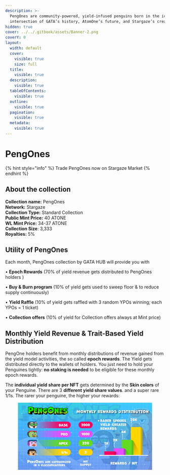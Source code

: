 ```yaml
---
description: >-
  PengOnes are community-powered, yield-infused penguins born in the icy
  intersection of GATA’s history, AtomOne’s future, and Stargaze’s creativity.
hidden: true
cover: ../../.gitbook/assets/Banner-2.png
coverY: 0
layout:
  width: default
  cover:
    visible: true
    size: full
  title:
    visible: true
  description:
    visible: true
  tableOfContents:
    visible: true
  outline:
    visible: true
  pagination:
    visible: true
  metadata:
    visible: true
---
```


# PengOnes

{% hint style="info" %}
Trade PengOnes now on Stargaze Market &#x20;
{% endhint %}

## About the collection

**Collection name:** PengOnes \
**Network:** Stargaze\
**Collection Type:** Standard Collection \
**Public Mint Price:** 40 ATONE\
**WL Mint Price:** 34-37 ATONE\
**Collection Size**: 3,333\
**Royalties:**  5%&#x20;

## Utility of PengOnes&#x20;

Each month, PengOnes collection by GATA HUB will provide you with&#x20;

• **Epoch Rewards** (70% of yield revenue gets distributed to PengOnes holders )

• **Buy & Burn program** (10% of yield gets used to sweep floor & to reduce supply continuously)&#x20;

• **Yield Raffle** (10% of yield gets raffled with 3 random YPOs winning; each YPOs = 1 ticket)

• **Collection offers** (10% of yield for Collection offers always at Mint price)

## Monthly Yield Revenue & Trait-Based Yield Distribution&#x20;

PengOne holders benefit from monthly distributions of revenue gained from the yield model activities, the so called **epoch rewards**. The Yield gets distributed directly to the wallets of holders. You just need to hold your Penguines tightly: **no staking is needed** to be eligible for these monthly epoch rewards.

The **individual yield share per NFT** gets determined by the **Skin colors** of your Penguine. There are 3 **different yield share values**. and a super rare 1/1s. The rarer your penguine, the higher your rewards:&#x20;

<figure><img src="../../.gitbook/assets/WhatsApp Image 2025-07-31 at 9.51.55 PM.jpeg" alt=""><figcaption></figcaption></figure>

